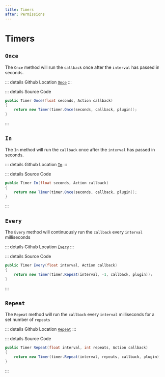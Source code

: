 ```yaml
---
title: Timers
after: Permissions
---
```


# Timers

## `Once`

The `Once` method will run the `callback` once after the `interval` has passed in seconds.

::: details Github Location 
[`Once`](https://github.com/OxideMod/Oxide.CSharp/blob/develop/src/PluginTimers.cs#L74)
:::

::: details Source Code
```csharp
public Timer Once(float seconds, Action callback)
{
    return new Timer(timer.Once(seconds, callback, plugin));
}
```
:::

## `In`

The `In` method will run the `callback` once after the `interval` has passed in seconds.

::: details Github Location 
[`In`](https://github.com/OxideMod/Oxide.CSharp/blob/develop/src/PluginTimers.cs#L84)
:::

::: details Source Code
```csharp
public Timer In(float seconds, Action callback)
{
    return new Timer(timer.Once(seconds, callback, plugin));
}
```
:::

## `Every`

The `Every` method will continuously run the `callback` every `interval` milliseconds

::: details Github Location 
[`Every`](https://github.com/OxideMod/Oxide.CSharp/blob/develop/src/PluginTimers.cs#L94)
:::

::: details Source Code
```csharp
public Timer Every(float interval, Action callback)
{
    return new Timer(timer.Repeat(interval, -1, callback, plugin));
}
```
:::

## `Repeat`

The `Repeat` method will run the `callback` every `interval` milliseconds for a set number of `repeats`

::: details Github Location 
[`Repeat`](https://github.com/OxideMod/Oxide.CSharp/blob/develop/src/PluginTimers.cs#L105)
:::

::: details Source Code
```csharp
public Timer Repeat(float interval, int repeats, Action callback)
{
    return new Timer(timer.Repeat(interval, repeats, callback, plugin));
}
```
:::
